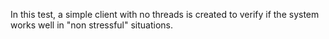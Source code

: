 In this test, a simple client with no threads is created to verify if the
system works well in "non stressful" situations.